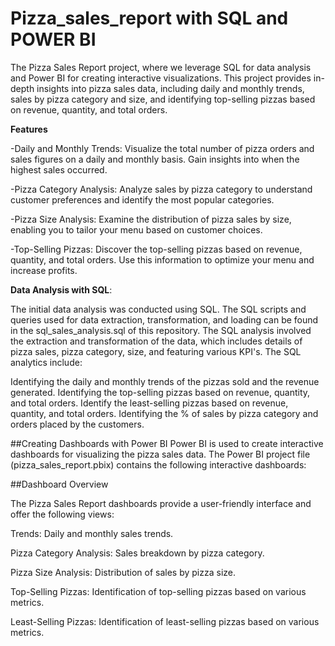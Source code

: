 # Pizza_sales_report with SQL and POWER BI
 The Pizza Sales Report project, where we leverage SQL for data analysis and Power BI for creating interactive visualizations. This project provides in-depth insights into pizza sales data, including daily and monthly trends, sales by pizza category and size, and identifying top-selling pizzas based on revenue, quantity, and total orders.
 
**Features**

-Daily and Monthly Trends: Visualize the total number of pizza orders and sales figures on a daily and monthly basis. Gain insights into when the highest sales occurred.

-Pizza Category Analysis: Analyze sales by pizza category to understand customer preferences and identify the most popular categories.

-Pizza Size Analysis: Examine the distribution of pizza sales by size, enabling you to tailor your menu based on customer choices.

-Top-Selling Pizzas: Discover the top-selling pizzas based on revenue, quantity, and total orders. Use this information to optimize your menu and increase profits.

**Data Analysis with SQL**:

The initial data analysis was conducted using SQL. The SQL scripts and queries used for data extraction, transformation, and loading can be found in the sql_sales_analysis.sql of this repository.
The SQL analysis involved the extraction and transformation of the data, which includes details of pizza sales, pizza category, size, and featuring various KPI's. The SQL analytics include:

Identifying the daily and monthly trends of the pizzas sold and the revenue generated.
Identifying the top-selling pizzas based on revenue, quantity, and total orders.
Identify the least-selling pizzas based on revenue, quantity, and total orders.
Identifying the % of sales by pizza category and orders placed by the customers.

##Creating Dashboards with Power BI
Power BI is used to create interactive dashboards for visualizing the pizza sales data. The Power BI project file (pizza_sales_report.pbix) contains the following interactive dashboards:

##Dashboard Overview

The Pizza Sales Report dashboards provide a user-friendly interface and offer the following views:

Trends: Daily and monthly sales trends.

Pizza Category Analysis: Sales breakdown by pizza category.

Pizza Size Analysis: Distribution of sales by pizza size.

Top-Selling Pizzas: Identification of top-selling pizzas based on various metrics.

Least-Selling Pizzas: Identification of least-selling pizzas based on various metrics.



